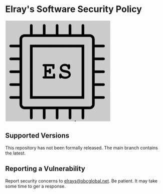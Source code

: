 # Elray's Software Security Policy
![logo](images/ElraysSoftware-Logo.png)

## Supported Versions
This repository has not been formally released. The main branch contains the latest.

## Reporting a Vulnerability
Report security concerns to elrays@sbcglobal.net.
Be patient. It may take some time to ger a response.
